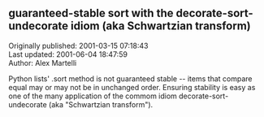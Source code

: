 ## guaranteed-stable sort with the decorate-sort-undecorate idiom (aka Schwartzian transform)  
Originally published: 2001-03-15 07:18:43  
Last updated: 2001-06-04 18:47:59  
Author: Alex Martelli  
  
Python lists' .sort method is not guaranteed stable -- items that compare equal may or may not be in unchanged order. Ensuring stability is easy as one of the many application of the commom idiom decorate-sort-undecorate (aka "Schwartzian transform").